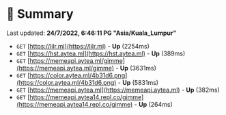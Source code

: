 # 📖 Summary
Last updated: **24/7/2022, 6:46:11 PG "Asia/Kuala_Lumpur"**

- `GET` [https://lilr.ml](https://lilr.ml) - **Up** (2254ms)
- `GET` [https://hst.aytea.ml](https://hst.aytea.ml) - **Up** (389ms)
- `GET` [https://memeapi.aytea.ml/gimme](https://memeapi.aytea.ml/gimme) - **Up** (3631ms)
- `GET` [https://color.aytea.ml/4b31d6.png](https://color.aytea.ml/4b31d6.png) - **Up** (5831ms)
- `GET` [https://memeapi.aytea.ml](https://memeapi.aytea.ml) - **Up** (382ms)
- `GET` [https://memeapi.aytea14.repl.co/gimme](https://memeapi.aytea14.repl.co/gimme) - **Up** (264ms)
